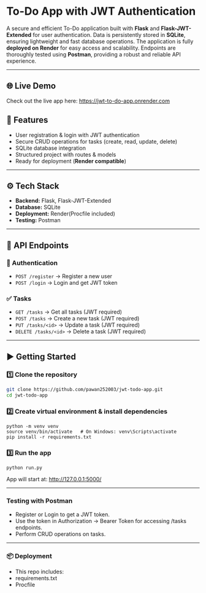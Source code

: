 # To-Do App with JWT Authentication

A secure and efficient To-Do application built with **Flask** and **Flask-JWT-Extended** for user authentication. Data is persistently stored in **SQLite**, ensuring lightweight and fast database operations. The application is fully **deployed on Render** for easy access and scalability. Endpoints are thoroughly tested using **Postman**, providing a robust and reliable API experience.

---
## 🌐 Live Demo
Check out the live app here: https://jwt-to-do-app.onrender.com

## 🚀 Features

- User registration & login with JWT authentication  
- Secure CRUD operations for tasks (create, read, update, delete)  
- SQLite database integration  
- Structured project with routes & models  
- Ready for deployment (**Render compatible**)  

---

## ⚙️ Tech Stack

- **Backend:** Flask, Flask-JWT-Extended  
- **Database:** SQLite  
- **Deployment:** Render(Procfile included)  
- **Testing:** Postman  

---

## 📌 API Endpoints

### 🔑 Authentication
- `POST /register` → Register a new user  
- `POST /login` → Login and get JWT token  

### ✅ Tasks
- `GET /tasks` → Get all tasks (JWT required)  
- `POST /tasks` → Create a new task (JWT required)  
- `PUT /tasks/<id>` → Update a task (JWT required)  
- `DELETE /tasks/<id>` → Delete a task (JWT required)  

---

## ▶️ Getting Started

### 1️⃣ Clone the repository
```bash
git clone https://github.com/pawan252003/jwt-todo-app.git
cd jwt-todo-app

```

### 2️⃣ Create virtual environment & install dependencies
```
python -m venv venv
source venv/bin/activate   # On Windows: venv\Scripts\activate
pip install -r requirements.txt
```

### 3️⃣ Run the app
```
python run.py
```

App will start at: http://127.0.0.1:5000/

---

### Testing with Postman

- Register or Login to get a JWT token.
- Use the token in Authorization → Bearer Token for accessing /tasks endpoints.
- Perform CRUD operations on tasks.

---
### 📦 Deployment

- This repo includes:
- requirements.txt
- Procfile

